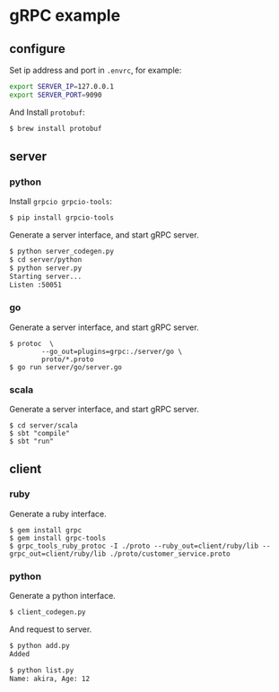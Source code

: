 # gRPC example

## configure
Set ip address and port in `.envrc`, for example:

```bash
export SERVER_IP=127.0.0.1
export SERVER_PORT=9090
```

And Install `protobuf`:

```bash
$ brew install protobuf
```

## server
### python
Install `grpcio grpcio-tools`:

```bash
$ pip install grpcio-tools
```

Generate a server interface, and start gRPC server.

```bash
$ python server_codegen.py
$ cd server/python
$ python server.py
Starting server...
Listen :50051
```




### go

Generate a server interface, and start gRPC server.

```
$ protoc  \
        --go_out=plugins=grpc:./server/go \
        proto/*.proto
$ go run server/go/server.go
```

### scala

Generate a server interface, and start gRPC server.

```
$ cd server/scala
$ sbt "compile"
$ sbt "run"
```

## client
### ruby

Generate a ruby interface.

```
$ gem install grpc
$ gem install grpc-tools
$ grpc_tools_ruby_protoc -I ./proto --ruby_out=client/ruby/lib --grpc_out=client/ruby/lib ./proto/customer_service.proto
```


### python

Generate a python interface.

```bash
$ client_codegen.py
```

And request to server.

```bash
$ python add.py
Added

$ python list.py
Name: akira, Age: 12
```
